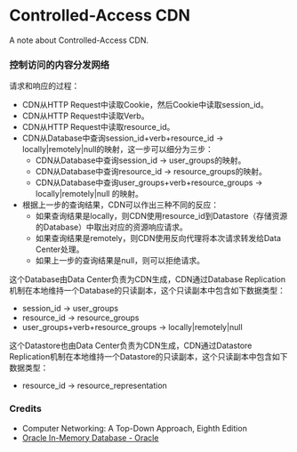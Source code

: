 # Controlled-Access CDN
A note about Controlled-Access CDN.

### 控制访问的内容分发网络

请求和响应的过程：
- CDN从HTTP Request中读取Cookie，然后Cookie中读取session_id。
- CDN从HTTP Request中读取Verb。
- CDN从HTTP Request中读取resource_id。
- CDN从Database中查询session_id+verb+resource_id -> locally|remotely|null的映射，这一步可以细分为三步：
  - CDN从Database中查询session_id -> user_groups的映射。
  - CDN从Database中查询resource_id -> resource_groups的映射。
  - CDN从Database中查询user_groups+verb+resource_groups -> locally|remotely|null 的映射。
- 根据上一步的查询结果，CDN可以作出三种不同的反应：
  - 如果查询结果是locally，则CDN使用resource_id到Datastore（存储资源的Database）中取出对应的资源响应请求。
  - 如果查询结果是remotely，则CDN使用反向代理将本次请求转发给Data Center处理。
  - 如果上一步的查询结果是null，则可以拒绝请求。

这个Database由Data Center负责为CDN生成，CDN通过Database Replication机制在本地维持一个Database的只读副本，这个只读副本中包含如下数据类型：
- session_id -> user_groups
- resource_id -> resource_groups
- user_groups+verb+resource_groups -> locally|remotely|null

这个Datastore也由Data Center负责为CDN生成，CDN通过Datastore Replication机制在本地维持一个Datastore的只读副本，这个只读副本中包含如下数据类型：
- resource_id -> resource_representation

### Credits
- Computer Networking: A Top-Down Approach, Eighth Edition
- [Oracle In-Memory Database - Oracle](https://www.oracle.com/database/)
